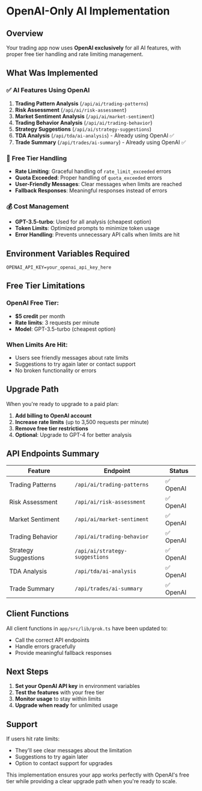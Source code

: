 # OpenAI-Only AI Implementation

## Overview
Your trading app now uses **OpenAI exclusively** for all AI features, with proper free tier handling and rate limiting management.

## What Was Implemented

### ✅ **AI Features Using OpenAI**
1. **Trading Pattern Analysis** (`/api/ai/trading-patterns`)
2. **Risk Assessment** (`/api/ai/risk-assessment`)
3. **Market Sentiment Analysis** (`/api/ai/market-sentiment`)
4. **Trading Behavior Analysis** (`/api/ai/trading-behavior`)
5. **Strategy Suggestions** (`/api/ai/strategy-suggestions`)
6. **TDA Analysis** (`/api/tda/ai-analysis`) - Already using OpenAI ✅
7. **Trade Summary** (`/api/trades/ai-summary`) - Already using OpenAI ✅

### 🔧 **Free Tier Handling**
- **Rate Limiting**: Graceful handling of `rate_limit_exceeded` errors
- **Quota Exceeded**: Proper handling of `quota_exceeded` errors
- **User-Friendly Messages**: Clear messages when limits are reached
- **Fallback Responses**: Meaningful responses instead of errors

### 💰 **Cost Management**
- **GPT-3.5-turbo**: Used for all analysis (cheapest option)
- **Token Limits**: Optimized prompts to minimize token usage
- **Error Handling**: Prevents unnecessary API calls when limits are hit

## Environment Variables Required

```env
OPENAI_API_KEY=your_openai_api_key_here
```

## Free Tier Limitations

### OpenAI Free Tier:
- **$5 credit** per month
- **Rate limits**: 3 requests per minute
- **Model**: GPT-3.5-turbo (cheapest option)

### When Limits Are Hit:
- Users see friendly messages about rate limits
- Suggestions to try again later or contact support
- No broken functionality or errors

## Upgrade Path

When you're ready to upgrade to a paid plan:

1. **Add billing to OpenAI account**
2. **Increase rate limits** (up to 3,500 requests per minute)
3. **Remove free tier restrictions**
4. **Optional**: Upgrade to GPT-4 for better analysis

## API Endpoints Summary

| Feature | Endpoint | Status |
|---------|----------|--------|
| Trading Patterns | `/api/ai/trading-patterns` | ✅ OpenAI |
| Risk Assessment | `/api/ai/risk-assessment` | ✅ OpenAI |
| Market Sentiment | `/api/ai/market-sentiment` | ✅ OpenAI |
| Trading Behavior | `/api/ai/trading-behavior` | ✅ OpenAI |
| Strategy Suggestions | `/api/ai/strategy-suggestions` | ✅ OpenAI |
| TDA Analysis | `/api/tda/ai-analysis` | ✅ OpenAI |
| Trade Summary | `/api/trades/ai-summary` | ✅ OpenAI |

## Client Functions

All client functions in `app/src/lib/grok.ts` have been updated to:
- Call the correct API endpoints
- Handle errors gracefully
- Provide meaningful fallback responses

## Next Steps

1. **Set your OpenAI API key** in environment variables
2. **Test the features** with your free tier
3. **Monitor usage** to stay within limits
4. **Upgrade when ready** for unlimited usage

## Support

If users hit rate limits:
- They'll see clear messages about the limitation
- Suggestions to try again later
- Option to contact support for upgrades

This implementation ensures your app works perfectly with OpenAI's free tier while providing a clear upgrade path when you're ready to scale. 